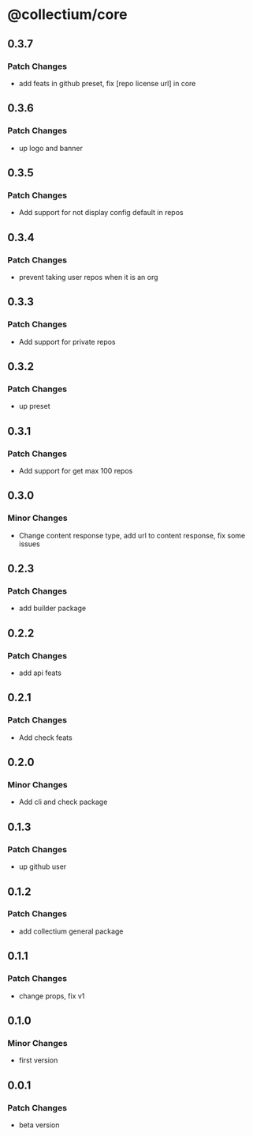 # @collectium/core

## 0.3.7

### Patch Changes

- add feats in github preset, fix [repo license url] in core

## 0.3.6

### Patch Changes

- up logo and banner

## 0.3.5

### Patch Changes

- Add support for not display config default in repos

## 0.3.4

### Patch Changes

- prevent taking user repos when it is an org

## 0.3.3

### Patch Changes

- Add support for private repos

## 0.3.2

### Patch Changes

- up preset

## 0.3.1

### Patch Changes

- Add support for get max 100 repos

## 0.3.0

### Minor Changes

- Change content response type, add url to content response, fix some issues

## 0.2.3

### Patch Changes

- add builder package

## 0.2.2

### Patch Changes

- add api feats

## 0.2.1

### Patch Changes

- Add check feats

## 0.2.0

### Minor Changes

- Add cli and check package

## 0.1.3

### Patch Changes

- up github user

## 0.1.2

### Patch Changes

- add collectium general package

## 0.1.1

### Patch Changes

- change props, fix v1

## 0.1.0

### Minor Changes

- first version

## 0.0.1

### Patch Changes

- beta version
